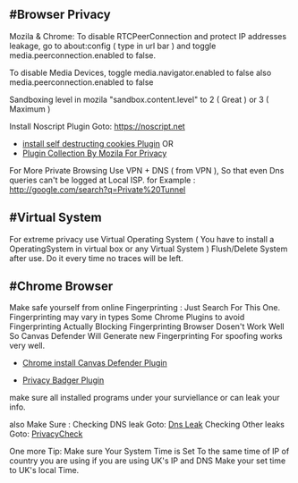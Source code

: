 #Browser Privacy
-------------------
Mozila & Chrome: 
To disable RTCPeerConnection and protect IP addresses leakage, go to 
about:config ( type in url bar )
and toggle 
media.peerconnection.enabled to false.

To disable Media Devices, toggle 
media.navigator.enabled to false
also
media.peerconnection.enabled to false

Sandboxing level in mozila "sandbox.content.level" to 2 ( Great ) or 3 ( Maximum )

Install Noscript Plugin Goto: https://noscript.net

* [install self destructing cookies Plugin](https://addons.mozilla.org/en-US/firefox/addon/self-destructing-cookies/?src=collection&collection_id=4a02c848-8be7-44ff-bc1c-f1c2d8dddf86)
OR
* [Plugin Collection By Mozila For Privacy](https://addons.mozilla.org/en-US/firefox/collections/mozilla/privacy/)

For More Private Browsing Use VPN + DNS ( from VPN ), So that even Dns queries can't be logged at Local ISP.
for Example : http://google.com/search?q=Private%20Tunnel


#Virtual System
-------------------
For extreme privacy use Virtual Operating System ( You have to install a OperatingSystem in virtual box or any Virtual System )
Flush/Delete System after use. Do it every time no traces will be left.


#Chrome Browser
-------------------
Make safe yourself from online Fingerprinting : Just Search For This One. Fingerprinting may vary in types
Some Chrome Plugins to avoid Fingerprinting Actually Blocking Fingerprinting Browser Dosen't Work Well So Canvas Defender Will Generate new Fingerprinting For spoofing works very well.

* [Chrome install Canvas Defender Plugin](https://chrome.google.com/webstore/detail/canvas-defender/obdbgnebcljmgkoljcdddaopadkifnpm?hl=en)

* [Privacy Badger Plugin](https://chrome.google.com/webstore/detail/privacy-badger/pkehgijcmpdhfbdbbnkijodmdjhbjlgp)

make sure all installed programs under your surviellance or can leak your info.

also Make Sure :
Checking DNS leak Goto: [Dns Leak](https://www.dnsleaktest.com)
Checking Other leaks Goto: [PrivacyCheck](http://roothaxor.in/Privacy/)

One more Tip: Make sure Your System Time is Set To the same time of IP of country you are using 
if you are using UK's IP and DNS Make your set time to UK's local Time.
